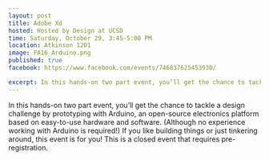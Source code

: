```yaml
---
layout: post
title: Adobe Xd
hosted: Hosted by Design at UCSD
time: Saturday, October 29, 3:45-5:00 PM
location: Atkinson 1201
image: FA16_Arduino.png
published: true
facebook: https://www.facebook.com/events/746837625453930/

excerpt: In this hands-on two part event, you’ll get the chance to tackle a design challenge by prototyping with Arduino, an open-source electronics platform based on easy-to-use hardware and software. (Although no experience working with Arduino is required!) If you like building things or just tinkering around, this event is for you! This is a closed event that requires pre-registration.
---
```

In this hands-on two part event, you’ll get the chance to tackle a design challenge by prototyping with Arduino, an open-source electronics platform based on easy-to-use hardware and software. (Although no experience working with Arduino is required!) If you like building things or just tinkering around, this event is for you! This is a closed event that requires pre-registration.
